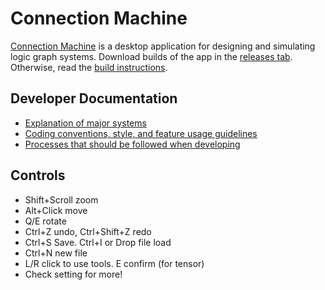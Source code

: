 # Connection Machine

[Connection Machine](https://gatality.com) is a desktop application for designing and simulating logic graph systems.
Download builds of the app in the [releases tab](https://github.com/Martian-Technologies/Logic-Graph-Creator/releases). Otherwise, read the [build instructions](docs/building.md).

## Developer Documentation
- [Explanation of major systems](docs/systems.md)
- [Coding conventions, style, and feature usage guidelines](docs/conventions.md)
- [Processes that should be followed when developing](docs/processes.md)

## Controls
- Shift+Scroll zoom
- Alt+Click move
- Q/E rotate
- Ctrl+Z undo, Ctrl+Shift+Z redo
- Ctrl+S Save. Ctrl+I or Drop file load
- Ctrl+N new file
- L/R click to use tools. E confirm (for tensor)
- Check setting for more!
